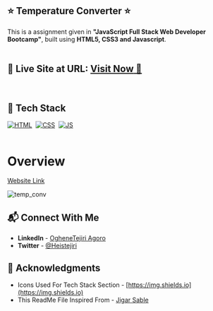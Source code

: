 ## ⭐ Temperature Converter ⭐

This is a assignment given in **"JavaScript Full Stack Web Developer Bootcamp"**, built using **HTML5, CSS3 and Javascript**.
<br>
<br>

## 📌 **Live Site at URL:** <a href="https://heistejiri.github.io/Temperature-converter/">**Visit Now** 🚀</a>

<br>

## 📌 Tech Stack

[![HTML](https://img.shields.io/badge/html5%20-%23E34F26.svg?&style=for-the-badge&logo=html5&logoColor=white)](https://github.com/heistejiri)&nbsp;
[![CSS](https://img.shields.io/badge/css3%20-%231572B6.svg?&style=for-the-badge&logo=css3&logoColor=white)](https://github.com/heistejiri)&nbsp;
[![JS](https://img.shields.io/badge/javascript%20-%23323330.svg?&style=for-the-badge&logo=javascript&logoColor=%23F7DF1E)](https://github.com/heistejiri)
<br>
<br>

# Overview

[Website Link](https://temperature-conver.netlify.app/)

![temp_conv](https://user-images.githubusercontent.com/77884951/191012786-3802658c-7815-490c-9aab-aa4c65e65f0f.PNG)


## 📬 Connect With Me

- **LinkedIn** - [OgheneTejiri Agoro](https://www.linkedin.com/in/heistejiri/)
- **Twitter** - [@Heistejiri](https://www.twitter.com/heistejiri)

## 📌 Acknowledgments

- Icons Used For Tech Stack Section - [https://img.shields.io](https://img.shields.io)
- This ReadMe File Inspired From - [Jigar Sable](https://github.com/jigar-sable)
